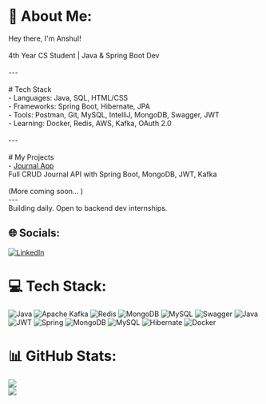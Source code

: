 # 💫 About Me:
Hey there, I'm Anshul!<br><br>4th Year CS Student | Java & Spring Boot Dev <br><br>---<br><br># Tech Stack<br>- Languages: Java, SQL, HTML/CSS<br>- Frameworks: Spring Boot, Hibernate, JPA<br>- Tools: Postman, Git, MySQL, IntelliJ, MongoDB, Swagger, JWT<br>- Learning: Docker, Redis, AWS, Kafka, OAuth 2.0<br><br>---<br><br># My Projects<br>- [Journal App](https://github.com/anshul9982/journalapp)  <br>  Full CRUD Journal API with Spring Boot, MongoDB, JWT, Kafka<br><br>(More coming soon... )<br>---<br>Building daily. Open to backend dev internships.


## 🌐 Socials:
[![LinkedIn](https://img.shields.io/badge/LinkedIn-%230077B5.svg?logo=linkedin&logoColor=white)](https://linkedin.com/in/anshultyagi78) 

# 💻 Tech Stack:
![Java](https://img.shields.io/badge/java-%23ED8B00.svg?style=for-the-badge&logo=openjdk&logoColor=white) ![Apache Kafka](https://img.shields.io/badge/Apache%20Kafka-000?style=for-the-badge&logo=apachekafka) ![Redis](https://img.shields.io/badge/redis-%23DD0031.svg?style=for-the-badge&logo=redis&logoColor=white) ![MongoDB](https://img.shields.io/badge/MongoDB-%234ea94b.svg?style=for-the-badge&logo=mongodb&logoColor=white) ![MySQL](https://img.shields.io/badge/mysql-4479A1.svg?style=for-the-badge&logo=mysql&logoColor=white) ![Swagger](https://img.shields.io/badge/-Swagger-%23Clojure?style=for-the-badge&logo=swagger&logoColor=white) ![Java](https://img.shields.io/badge/java-%23ED8B00.svg?style=for-the-badge&logo=openjdk&logoColor=white) ![JWT](https://img.shields.io/badge/JWT-black?style=for-the-badge&logo=JSON%20web%20tokens) ![Spring](https://img.shields.io/badge/spring-%236DB33F.svg?style=for-the-badge&logo=spring&logoColor=white) ![MongoDB](https://img.shields.io/badge/MongoDB-%234ea94b.svg?style=for-the-badge&logo=mongodb&logoColor=white) ![MySQL](https://img.shields.io/badge/mysql-4479A1.svg?style=for-the-badge&logo=mysql&logoColor=white) ![Hibernate](https://img.shields.io/badge/Hibernate-59666C?style=for-the-badge&logo=Hibernate&logoColor=white) ![Docker](https://img.shields.io/badge/docker-%230db7ed.svg?style=for-the-badge&logo=docker&logoColor=white)
# 📊 GitHub Stats:
![](https://nirzak-streak-stats.vercel.app/?user=anshul9982&theme=dark&hide_border=false)<br/>
![](https://github-readme-stats.vercel.app/api/top-langs/?username=anshul9982&theme=dark&hide_border=false&include_all_commits=false&count_private=false&layout=compact)

